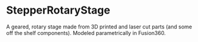 # StepperRotaryStage
A geared, rotary stage made from 3D printed and laser cut parts (and some off the shelf components).  Modeled parametrically in Fusion360.
